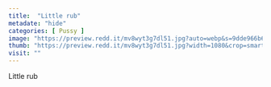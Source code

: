 ```yaml
---
title:  "Little rub"
metadate: "hide"
categories: [ Pussy ]
image: "https://preview.redd.it/mv8wyt3g7dl51.jpg?auto=webp&s=9dde966b6372af7d94dc4587adea2060141596ed"
thumb: "https://preview.redd.it/mv8wyt3g7dl51.jpg?width=1080&crop=smart&auto=webp&s=403ecdcd32ed5c214888011cfd19596f2ce25b56"
visit: ""
---
```

Little rub
